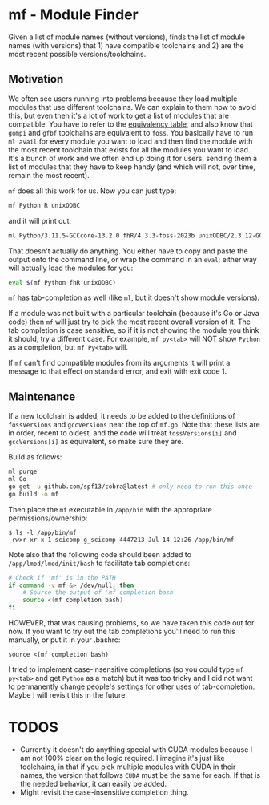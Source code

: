 # mf - Module Finder

Given a list of module names (without versions), finds the list of module names (with versions) that 1) have compatible toolchains and 2) are the most recent possible versions/toolchains.

## Motivation

We often see users running into problems because they load multiple modules that use different toolchains.
We can explain to them how to avoid this, but even then it's a lot of work to get a list of modules that are 
compatible. You have to refer to the [equivalency table](https://fredhutch.github.io/easybuild-life-sciences/toolchains/), and also know that `gompi` and `gfbf` toolchains are equivalent to `foss`.
You basically have to run `ml avail` for every module you want to load and then find the module with the most recent toolchain that exists for all the modules you want to load. It's a bunch of work and we often end up doing it for users, sending them a list of modules that they have to keep handy (and which will not, over time, remain the most recent).

`mf` does all this work for us. Now you can just type:

```bash
mf Python R unixODBC
```

and it will print out:

```bash
ml Python/3.11.5-GCCcore-13.2.0 fhR/4.3.3-foss-2023b unixODBC/2.3.12-GCC-13.2.0
```

That doesn't actually do anything. You either have to copy and paste the output onto the command line, or wrap the command in an `eval`; either way will actually load the modules for you:

```bash
eval $(mf Python fhR unixODBC)
```

`mf` has tab-completion as well (like `ml`, but it doesn't show module versions).

If a module was not built with a particular toolchain (because it's Go or Java code) then `mf` will just try to pick the most recent overall version of it. The tab completion is case sensitive, so if it is not showing the module you think it should, try a different case. For example, `mf py<tab>` will NOT show `Python` as a completion, but `mf Py<tab>` will.

If `mf` can't find compatible modules from its arguments it will print a message to that effect on standard error, and exit with exit code 1.

## Maintenance

If a new toolchain is added, it needs to be added to the definitions of `fossVersions` and `gccVersions` near the top of `mf.go`. Note that these lists are in order, recent to oldest, and the code will treat `fossVersions[i]` and `gccVersions[i]` as equivalent, so make sure they are. 

Build as follows:

```bash
ml purge
ml Go
go get -u github.com/spf13/cobra@latest # only need to run this once
go build -o mf
```

Then place the `mf` executable in `/app/bin` with the appropriate permissions/ownership:

```
$ ls -l /app/bin/mf
-rwxr-xr-x 1 scicomp g_scicomp 4447213 Jul 14 12:26 /app/bin/mf
```

Note also that the following code should been added to `/app/lmod/lmod/init/bash` to facilitate tab completions:

```bash
# Check if 'mf' is in the PATH
if command -v mf &> /dev/null; then
    # Source the output of 'mf completion bash'
    source <(mf completion bash)
fi
```

HOWEVER, that was causing problems, so we have taken this code out for now. If you want to try out the tab completions you'll need to run this manually, or put it in your .bashrc:

```
source <(mf completion bash)
```

I tried to implement case-insensitive completions (so you could type `mf py<tab>` and get `Python` as a match) but it was too tricky and I did not want to permanently change people's settings for other uses of tab-completion. 
Maybe I will revisit this in the future.


# TODOS

* Currently it doesn't do anything special with CUDA modules because I am not 100% clear on the logic required.
I imagine it's just like toolchains, in that if you pick multiple modules with CUDA in their names, the version that follows `CUDA` must be the same for each. If that is the needed behavior, it can easily be added.
* Might revisit the case-insensitive completion thing. 
